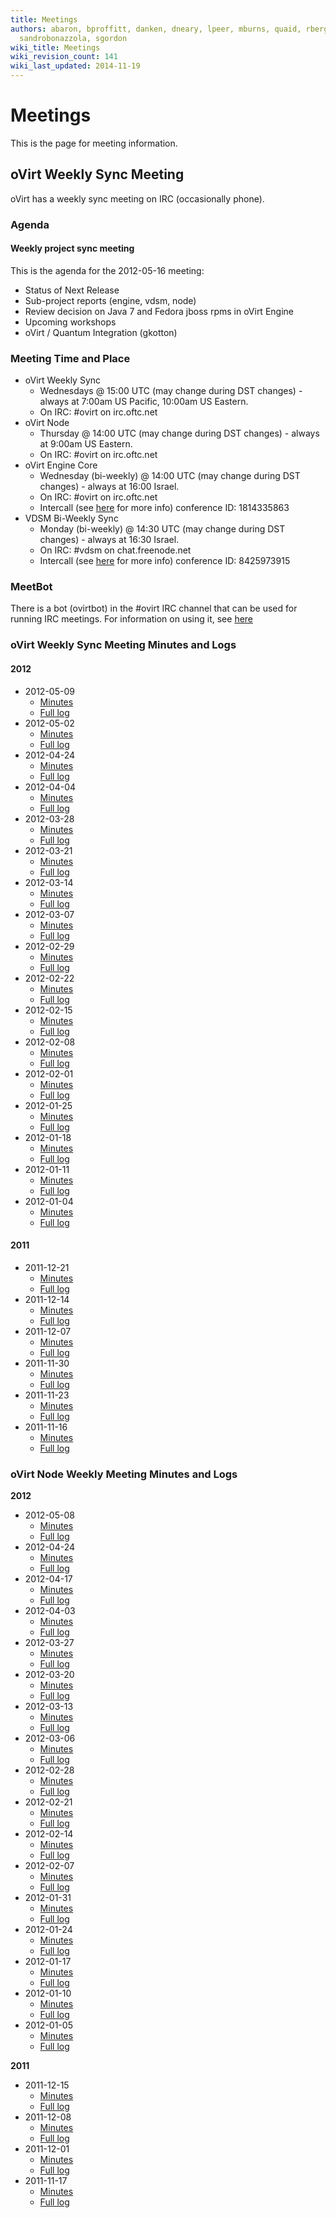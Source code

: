 ```yaml
---
title: Meetings
authors: abaron, bproffitt, danken, dneary, lpeer, mburns, quaid, rbergeron, rmiddle,
  sandrobonazzola, sgordon
wiki_title: Meetings
wiki_revision_count: 141
wiki_last_updated: 2014-11-19
---
```


# Meetings

This is the page for meeting information.

## oVirt Weekly Sync Meeting

oVirt has a weekly sync meeting on IRC (occasionally phone).

### Agenda

#### Weekly project sync meeting

This is the agenda for the 2012-05-16 meeting:

*   Status of Next Release
*   Sub-project reports (engine, vdsm, node)
*   Review decision on Java 7 and Fedora jboss rpms in oVirt Engine
*   Upcoming workshops
*   oVirt / Quantum Integration (gkotton)

### Meeting Time and Place

*   oVirt Weekly Sync
    -   Wednesdays @ 15:00 UTC (may change during DST changes) - always at 7:00am US Pacific, 10:00am US Eastern.
    -   On IRC: #ovirt on irc.oftc.net
*   oVirt Node
    -   Thursday @ 14:00 UTC (may change during DST changes) - always at 9:00am US Eastern.
    -   On IRC: #ovirt on irc.oftc.net
*   oVirt Engine Core
    -   Wednesday (bi-weekly) @ 14:00 UTC (may change during DST changes) - always at 16:00 Israel.
    -   On IRC: #ovirt on irc.oftc.net
    -   Intercall (see [here](intercall) for more info) conference ID: 1814335863
*   VDSM Bi-Weekly Sync
    -   Monday (bi-weekly) @ 14:30 UTC (may change during DST changes) - always at 16:30 Israel.
    -   On IRC: #vdsm on chat.freenode.net
    -   Intercall (see [here](intercall) for more info) conference ID: 8425973915

### MeetBot

There is a bot (ovirtbot) in the #ovirt IRC channel that can be used for running IRC meetings. For information on using it, see [here](http://wiki.debian.org/MeetBot)

### oVirt Weekly Sync Meeting Minutes and Logs

#### 2012

*   2012-05-09
    -   [Minutes](http://ovirt.org/meetings/ovirt/2012/ovirt.2012-05-09-14.00.html)
    -   [Full log](http://ovirt.org/meetings/ovirt/2012/ovirt.2012-05-09-14.00.log.html)
*   2012-05-02
    -   [Minutes](http://ovirt.org/meetings/ovirt/2012/ovirt.2012-05-02-14.00.html)
    -   [Full log](http://ovirt.org/meetings/ovirt/2012/ovirt.2012-05-02-14.00.log.html)
*   2012-04-24
    -   [Minutes](http://ovirt.org/meetings/ovirt/2012/ovirt.2012-04-24-14.00.html)
    -   [Full log](http://ovirt.org/meetings/ovirt/2012/ovirt.2012-04-24-14.00.log.html)
*   2012-04-04
    -   [Minutes](http://ovirt.org/meetings/ovirt/2012/ovirt.2012-04-04-15.01.html)
    -   [Full log](http://ovirt.org/meetings/ovirt/2012/ovirt.2012-04-04-15.01.log.html)
*   2012-03-28
    -   [Minutes](http://ovirt.org/meetings/ovirt/2012/ovirt.2012-03-28-15.01.html)
    -   [Full log](http://ovirt.org/meetings/ovirt/2012/ovirt.2012-03-28-15.01.log.html)
*   2012-03-21
    -   [Minutes](http://ovirt.org/meetings/ovirt/2012/ovirt.2012-03-21-15.07.html)
    -   [Full log](http://ovirt.org/meetings/ovirt/2012/ovirt.2012-03-21-15.07.log.html)
*   2012-03-14
    -   [Minutes](http://ovirt.org/meetings/ovirt/2012/ovirt.2012-03-14-15.02.html)
    -   [Full log](http://ovirt.org/meetings/ovirt/2012/ovirt.2012-03-14-15.02.log.html)
*   2012-03-07
    -   [Minutes](http://ovirt.org/meetings/ovirt/2012/ovirt.2012-03-07-15.09.html)
    -   [Full log](http://ovirt.org/meetings/ovirt/2012/ovirt.2012-03-07-15.09.log.html)
*   2012-02-29
    -   [Minutes](http://ovirt.org/meetings/ovirt/2012/ovirt.2012-02-29-15.02.html)
    -   [Full log](http://ovirt.org/meetings/ovirt/2012/ovirt.2012-02-29-15.02.log.html)
*   2012-02-22
    -   [Minutes](http://ovirt.org/meetings/ovirt/2012/ovirt.2012-02-22-15.00.html)
    -   [Full log](http://ovirt.org/meetings/ovirt/2012/ovirt.2012-02-22-15.00.log.html)
*   2012-02-15
    -   [Minutes](http://ovirt.org/meetings/ovirt/2012/ovirt.2012-02-15-15.01.html)
    -   [Full log](http://ovirt.org/meetings/ovirt/2012/ovirt.2012-02-15-15.01.log.html)
*   2012-02-08
    -   [Minutes](http://ovirt.org/meetings/ovirt/2012/ovirt.2012-02-08-15.01.html)
    -   [Full log](http://ovirt.org/meetings/ovirt/2012/ovirt.2012-02-08-15.01.log.html)
*   2012-02-01
    -   [Minutes](http://ovirt.org/meetings/ovirt/2012/ovirt.2012-02-01-15.02.html)
    -   [Full log](http://ovirt.org/meetings/ovirt/2012/ovirt.2012-02-01-15.02.log.html)
*   2012-01-25
    -   [Minutes](http://ovirt.org/meetings/ovirt/2012/ovirt.2012-01-25-15.00.html)
    -   [Full log](http://ovirt.org/meetings/ovirt/2012/ovirt.2012-01-25-15.00.log.html)
*   2012-01-18
    -   [Minutes](http://ovirt.org/meetings/ovirt/2012/ovirt.2012-01-18-15.08.html)
    -   [Full log](http://ovirt.org/meetings/ovirt/2012/ovirt.2012-01-18-15.08.log.html)
*   2012-01-11
    -   [Minutes](http://ovirt.org/meetings/ovirt/2012/ovirt.2012-01-11-15.01.html)
    -   [Full log](http://ovirt.org/meetings/ovirt/2012/ovirt.2012-01-11-15.01.log.html)
*   2012-01-04
    -   [Minutes](http://ovirt.org/meetings/ovirt/2012/ovirt.2012-01-04-15.01.html)
    -   [Full log](http://ovirt.org/meetings/ovirt/2012/ovirt.2012-01-04-15.01.log.html)

#### 2011

*   2011-12-21
    -   [Minutes](http://ovirt.org/meetings/ovirt/2011/ovirt.2011-12-21-15.00.html)
    -   [Full log](http://ovirt.org/meetings/ovirt/2011/ovirt.2011-12-21-15.00.log.html)
*   2011-12-14
    -   [Minutes](http://ovirt.org/meetings/ovirt/2011/ovirt.2011-12-14-15.00.html)
    -   [Full log](http://ovirt.org/meetings/ovirt/2011/ovirt.2011-12-14-15.00.log.html)
*   2011-12-07
    -   [Minutes](http://ovirt.org/meetings/ovirt/2011/ovirt.2011-12-07-15.00.html)
    -   [Full log](http://ovirt.org/meetings/ovirt/2011/ovirt.2011-12-07-15.00.log.html)
*   2011-11-30
    -   [Minutes](http://ovirt.org/meetings/ovirt/2011/ovirt.2011-11-30-15.00.html)
    -   [Full log](http://ovirt.org/meetings/ovirt/2011/ovirt.2011-11-30-15.00.log.html)
*   2011-11-23
    -   [Minutes](http://ovirt.org/meetings/ovirt/2011/ovirt.2011-11-23-15.00.html)
    -   [Full log](http://ovirt.org/meetings/ovirt/2011/ovirt.2011-11-23-15.00.log.html)
*   2011-11-16
    -   [Minutes](http://ovirt.org/meetings/ovirt/2011/ovirt.2011-11-16-15.00.html)
    -   [Full log](http://ovirt.org/meetings/ovirt/2011/ovirt.2011-11-16-15.00.log.html)

### oVirt Node Weekly Meeting Minutes and Logs

**2012**

*   2012-05-08
    -   [Minutes](http://ovirt.org/meetings/ovirt/2012/ovirt.2012-05-08-13.03.html)
    -   [Full log](http://ovirt.org/meetings/ovirt/2012/ovirt.2012-05-08-13.03.log.html)
*   2012-04-24
    -   [Minutes](http://ovirt.org/meetings/ovirt/2012/ovirt.2012-04-24-13.01.html)
    -   [Full log](http://ovirt.org/meetings/ovirt/2012/ovirt.2012-04-24-13.01.log.html)
*   2012-04-17
    -   [Minutes](http://ovirt.org/meetings/ovirt/2012/ovirt.2012-04-17-13.00.html)
    -   [Full log](http://ovirt.org/meetings/ovirt/2012/ovirt.2012-04-17-13.00.log.html)
*   2012-04-03
    -   [Minutes](http://ovirt.org/meetings/ovirt/2012/ovirt.2012-04-03-13.00.html)
    -   [Full log](http://ovirt.org/meetings/ovirt/2012/ovirt.2012-04-03-13.00.log.html)
*   2012-03-27
    -   [Minutes](http://ovirt.org/meetings/ovirt/2012/ovirt.2012-03-27-13.00.html)
    -   [Full log](http://ovirt.org/meetings/ovirt/2012/ovirt.2012-03-27-13.00.log.html)
*   2012-03-20
    -   [Minutes](http://ovirt.org/meetings/ovirt/2012/ovirt.2012-03-20-13.02.html)
    -   [Full log](http://ovirt.org/meetings/ovirt/2012/ovirt.2012-03-20-13.02.log.html)
*   2012-03-13
    -   [Minutes](http://ovirt.org/meetings/ovirt/2012/ovirt.2012-03-13-13.00.html)
    -   [Full log](http://ovirt.org/meetings/ovirt/2012/ovirt.2012-03-13-13.00.log.html)
*   2012-03-06
    -   [Minutes](http://ovirt.org/meetings/ovirt/2012/ovirt.2012-03-06-14.01.html)
    -   [Full log](http://ovirt.org/meetings/ovirt/2012/ovirt.2012-03-06-14.01.log.html)
*   2012-02-28
    -   [Minutes](http://ovirt.org/meetings/ovirt/2012/ovirt.2012-02-28-14.01.html)
    -   [Full log](http://ovirt.org/meetings/ovirt/2012/ovirt.2012-02-28-14.01.log.html)
*   2012-02-21
    -   [Minutes](http://ovirt.org/meetings/ovirt/2012/ovirt.2012-02-21-14.03.html)
    -   [Full log](http://ovirt.org/meetings/ovirt/2012/ovirt.2012-02-21-14.03.log.html)
*   2012-02-14
    -   [Minutes](http://ovirt.org/meetings/ovirt/2012/ovirt.2012-02-14-14.00.html)
    -   [Full log](http://ovirt.org/meetings/ovirt/2012/ovirt.2012-02-14-14.00.log.html)
*   2012-02-07
    -   [Minutes](http://ovirt.org/meetings/ovirt/2012/ovirt.2012-02-07-14.00.html)
    -   [Full log](http://ovirt.org/meetings/ovirt/2012/ovirt.2012-02-07-14.00.log.html)
*   2012-01-31
    -   [Minutes](http://ovirt.org/meetings/ovirt/2012/ovirt.2012-01-31-14.00.html)
    -   [Full log](http://ovirt.org/meetings/ovirt/2012/ovirt.2012-01-31-14.00.log.html)
*   2012-01-24
    -   [Minutes](http://ovirt.org/meetings/ovirt/2012/ovirt.2012-01-24-14.00.html)
    -   [Full log](http://ovirt.org/meetings/ovirt/2012/ovirt.2012-01-24-14.00.log.html)
*   2012-01-17
    -   [Minutes](http://ovirt.org/meetings/ovirt/2012/ovirt.2012-01-17-14.00.html)
    -   [Full log](http://ovirt.org/meetings/ovirt/2012/ovirt.2012-01-17-14.00.log.html)
*   2012-01-10
    -   [Minutes](http://ovirt.org/meetings/ovirt/2012/ovirt.2012-01-10-14.00.html)
    -   [Full log](http://ovirt.org/meetings/ovirt/2012/ovirt.2012-01-10-14.00.log.html)
*   2012-01-05
    -   [Minutes](http://ovirt.org/meetings/ovirt/2012/ovirt.2012-01-05-14.01.html)
    -   [Full log](http://ovirt.org/meetings/ovirt/2012/ovirt.2012-01-05-14.01.log.html)

**2011**

*   2011-12-15
    -   [Minutes](http://ovirt.org/meetings/ovirt/2011/ovirt.2011-12-15-14.00.html)
    -   [Full log](http://ovirt.org/meetings/ovirt/2011/ovirt.2011-12-15-14.00.log.html)
*   2011-12-08
    -   [Minutes](http://ovirt.org/meetings/ovirt/2011/ovirt.2011-12-08-14.00.html)
    -   [Full log](http://ovirt.org/meetings/ovirt/2011/ovirt.2011-12-08-14.00.log.html)
*   2011-12-01
    -   [Minutes](http://ovirt.org/meetings/ovirt/2011/ovirt.2011-12-01-14.00.html)
    -   [Full log](http://ovirt.org/meetings/ovirt/2011/ovirt.2011-12-01-14.00.log.html)
*   2011-11-17
    -   [Minutes](http://ovirt.org/meetings/ovirt/2011/ovirt.2011-11-17-14.01.html)
    -   [Full log](http://ovirt.org/meetings/ovirt/2011/ovirt.2011-11-17-14.01.log.html)
